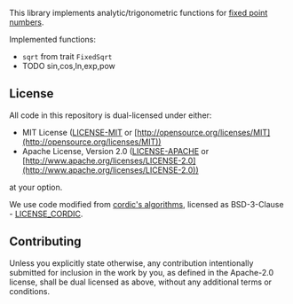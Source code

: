 This library implements analytic/trigonometric functions for [fixed point numbers](https://gitlab.com/tspiteri/fixed).

Implemented functions:

- `sqrt` from trait `FixedSqrt`
- TODO sin,cos,ln,exp,pow

## License

All code in this repository is dual-licensed under either:

- MIT License ([LICENSE-MIT](LICENSE-MIT) or [http://opensource.org/licenses/MIT](http://opensource.org/licenses/MIT))
- Apache License, Version 2.0 ([LICENSE-APACHE](LICENSE-APACHE) or [http://www.apache.org/licenses/LICENSE-2.0](http://www.apache.org/licenses/LICENSE-2.0))

at your option.

We use code modified from [cordic's algorithms](https://github.com/sebcrozet/cordic), licensed as BSD-3-Clause - [LICENSE_CORDIC](third_party/LICENSE_CORDIC).

## Contributing

Unless you explicitly state otherwise,
any contribution intentionally submitted for inclusion in the work by you,
as defined in the Apache-2.0 license, shall be dual licensed as above,
without any additional terms or conditions.
